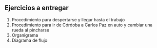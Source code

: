 ## Ejercicios a entregar

1. Procedimiento para despertarse y llegar hasta el trabajo
2. Procedimiento para ir de Córdoba a Carlos Paz en auto y cambiar una rueda al pincharse
3. Organigrama
4. Diagrama de flujo


